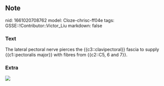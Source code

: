 ## Note
nid: 1661020708762
model: Cloze-chrisc-ff04e
tags: GSSE::!Contributor::Victor_Liu
markdown: false

### Text
<div>
  The lateral pectoral nerve pierces the {{c3::clavipectoral}}
  fascia to supply {{c1::pectoralis major}} with fibres from
  {{c2::C5, 6 and 7}}.
</div>

### Extra
<img src="paste-43a64c38f50389eacc8b19d473e80c77e2c34369.jpg">
